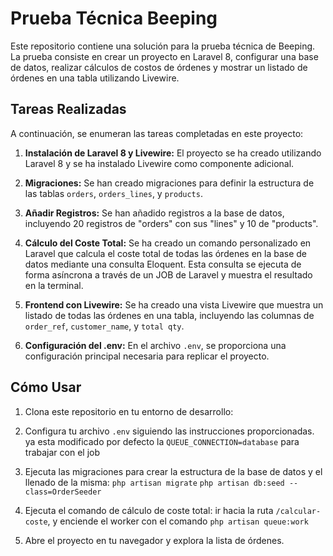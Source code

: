 # Prueba Técnica Beeping

Este repositorio contiene una solución para la prueba técnica de Beeping. La prueba consiste en crear un proyecto en Laravel 8, configurar una base de datos, realizar cálculos de costos de órdenes y mostrar un listado de órdenes en una tabla utilizando Livewire.

## Tareas Realizadas

A continuación, se enumeran las tareas completadas en este proyecto:

1. **Instalación de Laravel 8 y Livewire:** El proyecto se ha creado utilizando Laravel 8 y se ha instalado Livewire como componente adicional.

2. **Migraciones:** Se han creado migraciones para definir la estructura de las tablas `orders`, `orders_lines`, y `products`.

3. **Añadir Registros:** Se han añadido registros a la base de datos, incluyendo 20 registros de "orders" con sus "lines" y 10 de "products".

4. **Cálculo del Coste Total:** Se ha creado un comando personalizado en Laravel que calcula el coste total de todas las órdenes en la base de datos mediante una consulta Eloquent. Esta consulta se ejecuta de forma asíncrona a través de un JOB de Laravel y muestra el resultado en la terminal.

5. **Frontend con Livewire:** Se ha creado una vista Livewire que muestra un listado de todas las órdenes en una tabla, incluyendo las columnas de `order_ref`, `customer_name`, y `total qty`.

6. **Configuración del .env:** En el archivo `.env`, se proporciona una configuración principal necesaria para replicar el proyecto.

## Cómo Usar

1. Clona este repositorio en tu entorno de desarrollo:

2. Configura tu archivo `.env` siguiendo las instrucciones proporcionadas.
    ya esta modificado por defecto la `QUEUE_CONNECTION=database` para trabajar con el job
3. Ejecuta las migraciones para crear la estructura de la base de datos y el llenado de la misma:
    `php artisan migrate`
    `php artisan db:seed --class=OrderSeeder`
4. Ejecuta el comando de cálculo de coste total:
    ir hacia la ruta `/calcular-coste`, y enciende el worker con el comando
    `php artisan queue:work`
5. Abre el proyecto en tu navegador y explora la lista de órdenes.
